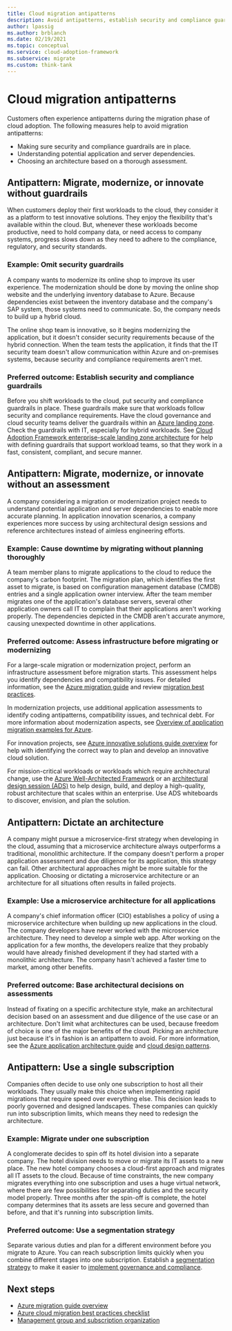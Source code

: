 ```yaml
---
title: Cloud migration antipatterns
description: Avoid antipatterns, establish security and compliance guardrails, understand dependencies, and run thorough assessments before choosing an architecture.
author: lpassig
ms.author: brblanch
ms.date: 02/19/2021
ms.topic: conceptual
ms.service: cloud-adoption-framework
ms.subservice: migrate
ms.custom: think-tank
---
```


# Cloud migration antipatterns

Customers often experience antipatterns during the migration phase of cloud adoption. The following measures help to avoid migration antipatterns:

- Making sure security and compliance guardrails are in place.
- Understanding potential application and server dependencies.
- Choosing an architecture based on a thorough assessment.

## Antipattern: Migrate, modernize, or innovate without guardrails

When customers deploy their first workloads to the cloud, they consider it as a platform to test innovative solutions. They enjoy the flexibility that's available within the cloud. But, whenever these workloads become productive, need to hold company data, or need access to company systems, progress slows down as they need to adhere to the compliance, regulatory, and security standards.

### Example: Omit security guardrails

A company wants to modernize its online shop to improve its user experience. The modernization should be done by moving the online shop website and the underlying inventory database to Azure. Because dependencies exist between the inventory database and the company's SAP system, those systems need to communicate. So, the company needs to build up a hybrid cloud.

The online shop team is innovative, so it begins modernizing the application, but it doesn't consider security requirements because of the hybrid connection. When the team tests the application, it finds that the IT security team doesn't allow communication within Azure and on-premises systems, because security and compliance requirements aren't met.

### Preferred outcome: Establish security and compliance guardrails

Before you shift workloads to the cloud, put security and compliance guardrails in place. These guardrails make sure that workloads follow security and compliance requirements. Have the cloud governance and cloud security teams deliver the guardrails within an [Azure landing zone](../ready/landing-zone/index.md). Check the guardrails with IT, especially for hybrid workloads. See [Cloud Adoption Framework enterprise-scale landing zone architecture](../ready/enterprise-scale/architecture.md) for help with defining guardrails that support workload teams, so that they work in a fast, consistent, compliant, and secure manner.

## Antipattern: Migrate, modernize, or innovate without an assessment

A company considering a migration or modernization project needs to understand potential application and server dependencies to enable more accurate planning. In application innovation scenarios, a company experiences more success by using architectural design sessions and reference architectures instead of aimless engineering efforts.

### Example: Cause downtime by migrating without planning thoroughly

A team member plans to migrate applications to the cloud to reduce the company's carbon footprint. The migration plan, which identifies the first asset to migrate, is based on configuration management database (CMDB) entries and a single application owner interview. After the team member migrates one of the application's database servers, several other application owners call IT to complain that their applications aren't working properly. The dependencies depicted in the CMDB aren't accurate anymore, causing unexpected downtime in other applications.

### Preferred outcome: Assess infrastructure before migrating or modernizing

For a large-scale migration or modernization project, perform an infrastructure assessment before migration starts. This assessment helps you identify dependencies and compatibility issues. For detailed information, see the [Azure migration guide](../migrate/azure-migration-guide/index.md) and review [migration best practices](../migrate/azure-best-practices/index.md).

In modernization projects, use additional application assessments to identify coding antipatterns, compatibility issues, and technical debt. For more information about modernization aspects, see [Overview of application migration examples for Azure](../migrate/azure-best-practices/contoso-migration-overview.md).

For innovation projects, see [Azure innovative solutions guide overview](../innovate/innovation-guide/index.md) for help with identifying the correct way to plan and develop an innovative cloud solution.

For mission-critical workloads or workloads which require architectural change, use the [Azure Well-Architected Framework](/azure/architecture/framework/) or an [architectural design session (ADS)](/azure/architecture/serverless-quest/ads) to help design, build, and deploy a high-quality, robust architecture that scales within an enterprise. Use ADS whiteboards to discover, envision, and plan the solution.

## Antipattern: Dictate an architecture

A company might pursue a microservice-first strategy when developing in the cloud, assuming that a microservice architecture always outperforms a traditional, monolithic architecture. If the company doesn't perform a proper application assessment and due diligence for its application, this strategy can fail. Other architectural approaches might be more suitable for the application. Choosing or dictating a microservice architecture or an architecture for all situations often results in failed projects.

### Example: Use a microservice architecture for all applications

A company's chief information officer (CIO) establishes a policy of using a microservice architecture when building up new applications in the cloud. The company developers have never worked with the microservice architecture. They need to develop a simple web app. After working on the application for a few months, the developers realize that they probably would have already finished development if they had started with a monolithic architecture. The company hasn't achieved a faster time to market, among other benefits.

### Preferred outcome: Base architectural decisions on assessments

Instead of fixating on a specific architecture style, make an architectural decision based on an assessment and due diligence of the use case or an architecture. Don't limit what architectures can be used, because freedom of choice is one of the major benefits of the cloud. Picking an architecture just because it's in fashion is an antipattern to avoid. For more information, see the [Azure application architecture guide](/azure/architecture/guide/) and [cloud design patterns](/azure/architecture/patterns/).

## Antipattern: Use a single subscription

Companies often decide to use only one subscription to host all their workloads. They usually make this choice when implementing rapid migrations that require speed over everything else. This decision leads to poorly governed and designed landscapes. These companies can quickly run into subscription limits, which means they need to redesign the architecture.

### Example: Migrate under one subscription

A conglomerate decides to spin off its hotel division into a separate company. The hotel division needs to move or migrate its IT assets to a new place. The new hotel company chooses a cloud-first approach and migrates all IT assets to the cloud. Because of time constraints, the new company migrates everything into one subscription and uses a huge virtual network, where there are few possibilities for separating duties and the security model properly. Three months after the spin-off is complete, the hotel company determines that its assets are less secure and governed than before, and that it's running into subscription limits.

### Preferred outcome: Use a segmentation strategy

Separate various duties and plan for a different environment before you migrate to Azure. You can reach subscription limits quickly when you combine different stages into one subscription. Establish a [segmentation strategy](/azure/architecture/framework/security/design-segmentation) to make it easier to [implement governance and compliance](../ready/enterprise-scale/management-group-and-subscription-organization.md).

## Next steps

- [Azure migration guide overview](../migrate/azure-migration-guide/index.md)
- [Azure cloud migration best practices checklist](../migrate/azure-best-practices/index.md)
- [Management group and subscription organization](../ready/enterprise-scale/management-group-and-subscription-organization.md)
